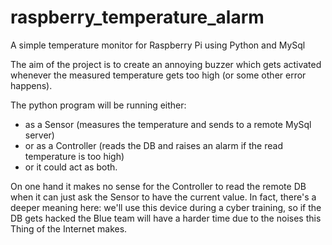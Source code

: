# raspberry_temperature_alarm
A simple temperature monitor for Raspberry Pi using Python and MySql

The aim of the project is to create an annoying buzzer which gets activated whenever the measured temperature gets too high
(or some other error happens).

The python program will be running either:
- as a Sensor (measures the temperature and sends to a remote MySql server)
- or as a Controller (reads the DB and raises an alarm if the read temperature is too high)
- or it could act as both.

On one hand it makes no sense for the Controller to read the remote DB when it can just ask the Sensor to have the current value.
In fact, there's a deeper meaning here: we'll use this device during a cyber training,
so if the DB gets hacked the Blue team will have a harder time due to the noises this Thing of the Internet makes.
